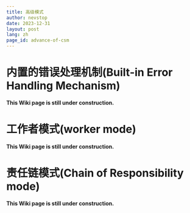 ```yaml
---
title: 高级模式
author: nevstop
date: 2023-12-31
layout: post
lang: zh
page_id: advance-of-csm
---
```


# 内置的错误处理机制(Built-in Error Handling Mechanism)

**This Wiki page is still under construction.**

# 工作者模式(worker mode)

**This Wiki page is still under construction.**

# 责任链模式(Chain of Responsibility mode)

**This Wiki page is still under construction.**
